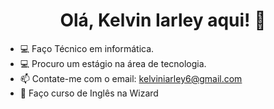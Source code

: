 <h1 align="center">Olá, Kelvin Iarley aqui! 🫡</h1>


- 💻 Faço Técnico em informática.
- 💻 Procuro um estágio na área de tecnologia.
- 📫 Contate-me com o email: kelviniarley6@gmail.com
- 📗 Faço curso de Inglês na Wizard
